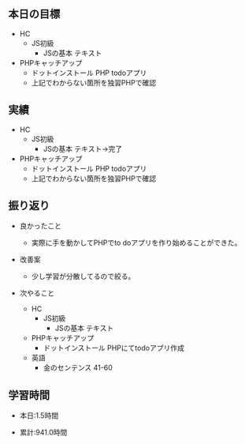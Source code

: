 
## 本日の目標
  - HC
    - JS初級
      - JSの基本 テキスト
  - PHPキャッチアップ
    - ドットインストール PHP todoアプリ
    - 上記でわからない箇所を独習PHPで確認



## 実績
  - HC
    - JS初級
      - JSの基本 テキスト→完了
  - PHPキャッチアップ
    - ドットインストール PHP todoアプリ
    - 上記でわからない箇所を独習PHPで確認


## 振り返り
- 良かったこと
  - 実際に手を動かしてPHPでto doアプリを作り始めることができた。
- 改善案
  - 少し学習が分散してるので絞る。

- 次やること
  - HC
    - JS初級
      - JSの基本 テキスト
  - PHPキャッチアップ
    - ドットインストール PHPにてtodoアプリ作成
  - 英語
    - 金のセンテンス 41-60



## 学習時間
- 本日:1.5時間

- 累計:941.0時間